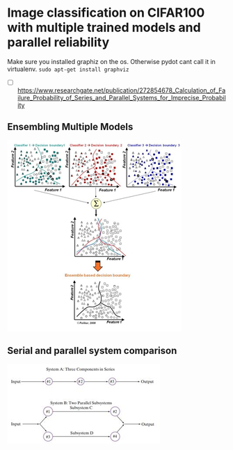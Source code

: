 # Image classification on CIFAR100 with multiple trained models and parallel reliability 
Make sure you installed graphiz on the os. Otherwise pydot cant call it in virtualenv. 
`sudo apt-get install graphviz`


- [ ] https://www.researchgate.net/publication/272854678_Calculation_of_Failure_Probability_of_Series_and_Parallel_Systems_for_Imprecise_Probability

## Ensembling Multiple Models
![Alt text](ensemble.jpg?raw=true "Ensembling Multiple Models")

## Serial and parallel system comparison
![Alt text](serialandparallel.jpeg?raw=true "Serial and parallel system")
